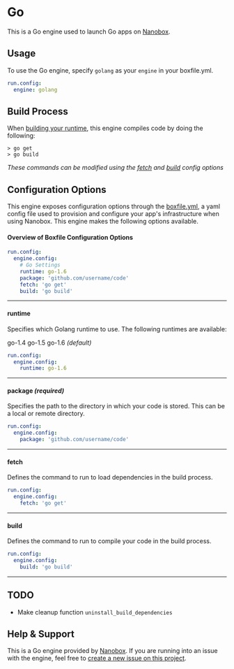 # Go

This is a Go engine used to launch Go apps on [Nanobox](http://nanobox.io).

## Usage
To use the Go engine, specify `golang` as your `engine` in your boxfile.yml.

```yaml
run.config:
  engine: golang
```

## Build Process
When [building your runtime](https://docs.nanobox.io/cli/build-runtime), this engine compiles code by doing the following:

```
> go get
> go build
```

*These commands can be modified using the [fetch](#fetch) and [build](#build) config options*

## Configuration Options
This engine exposes configuration options through the [boxfile.yml](https://docs.nanobox.io/boxfile), a yaml config file used to provision and configure your app's infrastructure when using Nanobox. This engine makes the following options available.

#### Overview of Boxfile Configuration Options
```yaml
run.config:
  engine.config:
    # Go Settings
    runtime: go-1.6
    package: 'github.com/username/code'
    fetch: 'go get'
    build: 'go build'
```

---

#### runtime
Specifies which Golang runtime to use. The following runtimes are available:

go-1.4
go-1.5
go-1.6 *(default)*

```yaml
run.config:
  engine.config:
    runtime: go-1.6
```

---

#### package *(required)*
Specifies the path to the directory in which your code is stored. This can be a local or remote directory.

```yaml
run.config:
  engine.config:
    package: 'github.com/username/code'
```

---

#### fetch
Defines the command to run to load dependencies in the build process.

```yaml
run.config:
  engine.config:
    fetch: 'go get'
```

---

#### build
Defines the command to run to compile your code in the build process.

```yaml
run.config:
  engine.config:
    build: 'go build'
```

---

## TODO
- Make cleanup function `uninstall_build_dependencies`

## Help & Support
This is a Go engine provided by [Nanobox](http://nanobox.io). If you are running into an issue with the engine, feel free to [create a new issue on this project](https://github.com/nanobox-io/nanobox-engine-golang/issues/new).
